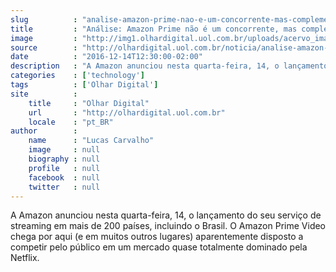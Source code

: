 ```yaml
---
slug          : "analise-amazon-prime-nao-e-um-concorrente-mas-complementar-a-netflix"
title         : "Análise: Amazon Prime não é um concorrente, mas complementar à Netflix"
image         : "http://img1.olhardigital.uol.com.br/uploads/acervo_imagens/2016/12/20161214131727_660_420.jpg"
source        : "http://olhardigital.uol.com.br/noticia/analise-amazon-prime-nao-e-um-concorrente-mas-complementar-a-netflix/64655"
date          : "2016-12-14T12:30:00-02:00"
description   : "A Amazon anunciou nesta quarta-feira, 14, o lançamento do seu serviço de streaming em mais de 200 países, incluindo o Brasil. O Amazon Prime Video chega por aqui (e em muitos outros lugares) aparentemente disposto a competir pelo público em um mercado quase totalmente dominado pela Netflix."
categories    : ['technology']
tags          : ['Olhar Digital']
site          :
    title     : "Olhar Digital"
    url       : "http://olhardigital.uol.com.br"
    locale    : "pt_BR"
author        :
    name      : "Lucas Carvalho"
    image     : null
    biography : null
    profile   : null
    facebook  : null
    twitter   : null
---
```


A Amazon anunciou nesta quarta-feira, 14, o lançamento do seu serviço de streaming em mais de 200 países, incluindo o Brasil. O Amazon Prime Video chega por aqui (e em muitos outros lugares) aparentemente disposto a competir pelo público em um mercado quase totalmente dominado pela Netflix.
